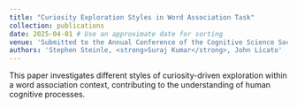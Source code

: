 ```yaml
---
title: "Curiosity Exploration Styles in Word Association Task"
collection: publications
date: 2025-04-01 # Use an approximate date for sorting
venue: 'Submitted to the Annual Conference of the Cognitive Science Society (CogSci 2025)'
authors: 'Stephen Steinle, <strong>Suraj Kumar</strong>, John Licato'
---
```

This paper investigates different styles of curiosity-driven exploration within a word association context, contributing to the understanding of human cognitive processes.
